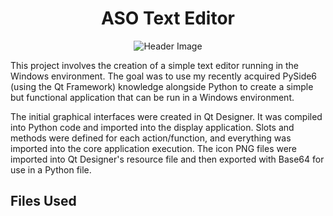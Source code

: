 <h1 align="center">ASO Text Editor</h1>

<div align ="center">
 <img scr="https://headedforspace.com/wp-content/uploads/2024/04/textedit.png" alt="Header Image">
</div>

</div>

This project involves the creation of a simple text editor running in the Windows environment. The goal was to use my recently acquired PySide6 (using the Qt Framework) knowledge alongside Python to create a simple but functional application that can be run in a Windows environment.

The initial graphical interfaces were created in Qt Designer. It was compiled into Python code and imported into the display application. Slots and methods were defined for each action/function, and everything was imported into the core application execution. The icon PNG files were imported into Qt Designer's resource file and then exported with Base64 for use in a Python file.

## **Files Used**


